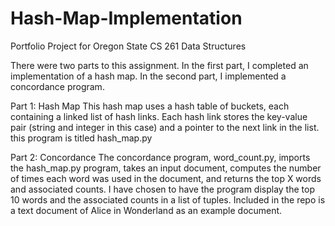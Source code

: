 # Hash-Map-Implementation
Portfolio Project for Oregon State CS 261 Data Structures




There were two parts to this assignment. In the first part, I completed an implementation of a hash map. In the second part, I implemented a concordance program. 

Part 1: Hash Map
This hash map uses a hash table of buckets, each containing a linked list of hash links. Each hash link stores the key-value pair (string and integer in this case) and a pointer to the next link in the list. this program is titled hash_map.py    



Part 2: Concordance
The concordance program, word_count.py, imports the hash_map.py program, takes an input document, computes the number of times each word was used in the document, and returns the top X words and associated counts. I have chosen to have the program display the top 10 words and the associated counts in a list of tuples. Included in the repo is a text document of Alice in Wonderland as an example document.

 
